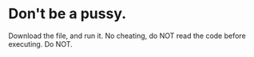 # Don't be a pussy.
Download the file, and run it. No cheating, do NOT read the code before executing. Do NOT.
